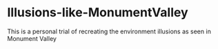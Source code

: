 # Illusions-like-MonumentValley
 This is a personal trial of recreating the environment illusions as seen in Monument Valley
